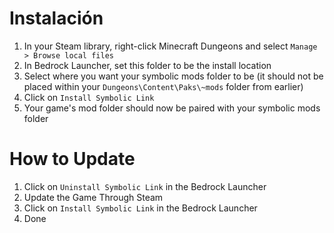 ﻿# Instalación
1. In your Steam library, right-click Minecraft Dungeons and select `Manage > Browse local files`
2. In Bedrock Launcher, set this folder to be the install location
3. Select where you want your symbolic mods folder to be (it should not be placed within your `Dungeons\Content\Paks\~mods` folder from earlier)
4. Click on `Install Symbolic Link`
5. Your game's mod folder should now be paired with your symbolic mods folder

# How to Update
1. Click on `Uninstall Symbolic Link` in the Bedrock Launcher
2. Update the Game Through Steam
3. Click on `Install Symbolic Link` in the Bedrock Launcher
4. Done